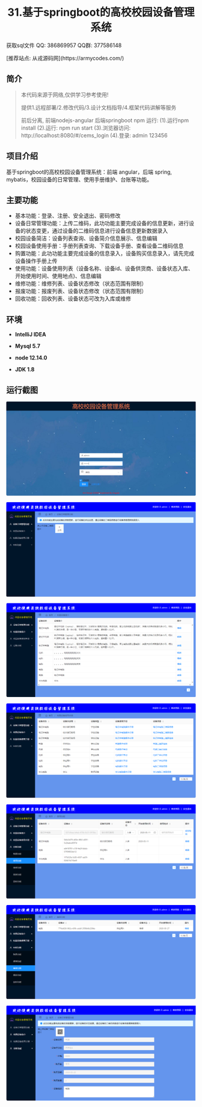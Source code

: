 <p><h1 align="center">31.基于springboot的高校校园设备管理系统</h1></p>

<p> 获取sql文件 QQ: 386869957 QQ群: 377586148 </p>
<p> [推荐站点: 从戎源码网](https://armycodes.com/) </p>

## 简介

> 本代码来源于网络,仅供学习参考使用!
>
> 提供1.远程部署/2.修改代码/3.设计文档指导/4.框架代码讲解等服务
>
> 前后分离, 前端nodejs-angular 后端springboot
> npm 运行:
> (1).运行npm install
> (2).运行: npm run start
> (3).浏览器访问:  http://localhost:8080/#/cems_login
> (4).登录: admin 123456

## 项目介绍

基于springboot的高校校园设备管理系统：前端 angular，后端 spring, mybatis，校园设备的日常管理、使用手册维护、台账等功能。

## 主要功能

- 基本功能：登录、注册、安全退出、密码修改
- 设备日常管理功能：上传二维码，此功功能主要完成设备的信息更新，进行设备的状态变更，通过设备的二维码信息进行设备信息更新数据录入
- 校园设备简洁：设备列表查询、设备简介信息展示、信息编辑
- 校园设备使用手册：手册列表查询、下载设备手册、查看设备二维码信息
- 购置功能：此功功能主要完成设备的信息录入，设备购买信息录入，请先完成设备操作手册上传
- 使用功能：设备使用列表（设备名称、设备id、设备供货商、设备状态入库、开始使用时间、使用地点)、信息编辑
- 维修功能：维修列表、设备状态修改（状态范围有限制）
- 报废功能：报废列表、设备状态修改（状态范围有限制）
- 回收功能：回收列表、设备状态可改为入库或维修

## 环境

- <b>IntelliJ IDEA</b>

- <b>Mysql 5.7</b>

- <b>node 12.14.0</b>

- <b>JDK 1.8</b>

## 运行截图
![](screenshot/1.png)

![](screenshot/2.png)

![](screenshot/3.png)

![](screenshot/4.png)

![](screenshot/5.png)

![](screenshot/6.png)

![](screenshot/7.png)


